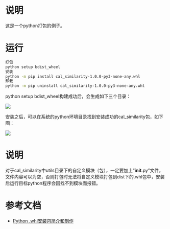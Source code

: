 # 说明

这是一个python打包的例子。

# 运行

```bash
打包
python setup bdist_wheel
安装
python -m pip install cal_similarity-1.0.0-py3-none-any.whl
卸载
python -m pip uninstall cal_similarity-1.0.0-py3-none-any.whl
```

python setup bdist_wheel构建成功后，会生成如下三个目录：

![]([./image/1.png](https://github.com/hqh2010/python_buildpkg_demo/blob/master/image/1.png))

安装之后，可以在系统的python环境目录找到安装成功的cal_similarity包，如下图：

 ![]([./image/2.png](https://github.com/hqh2010/python_buildpkg_demo/blob/master/image/2.png))

# 说明

对于cal_similarity中utils目录下的自定义模块（包），一定要加上“__init__.py”文件，文件内容可以为空，否则打包时无法将自定义模块打包到dist下的.whl包中，安装后运行目标python程序会因找不到模块而报错。

# 参考文档

* [Python .whl安装包简介和制作](https://blog.csdn.net/zyq880625/article/details/131415452)

